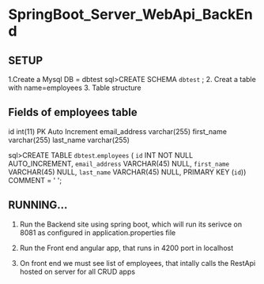 # SpringBoot_Server_WebApi_BackEnd


SETUP
-----
1.Create a Mysql DB = dbtest
sql>CREATE SCHEMA `dbtest` ;
2. Creat a table with name=employees
3. Table structure
     
Fields of employees table
-----------------
id int(11) PK Auto Increment
email_address varchar(255) 
first_name varchar(255) 
last_name varchar(255)

sql>CREATE TABLE `dbtest`.`employees` (
  `id` INT NOT NULL AUTO_INCREMENT,
  `email_address` VARCHAR(45) NULL,
  `first_name` VARCHAR(45) NULL,
  `last_name` VARCHAR(45) NULL,
  PRIMARY KEY (`id`))
COMMENT = '			';

     


RUNNING...
---------
1. Run the Backend site using spring boot, which will run its serivce on 8081 as configured in 
application.properties file

2. Run the Front end angular app, that runs in 4200 port in localhost

3. On front end we must see list of employees, that intally calls the RestApi hosted on server for all CRUD apps
